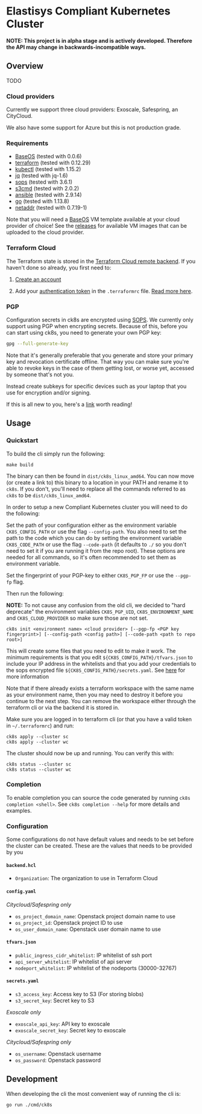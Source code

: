 Elastisys Compliant Kubernetes Cluster
======================================

**NOTE: This project is in alpha stage and is actively developed.
Therefore the API may change in backwards-incompatible ways.**

## Overview

TODO

### Cloud providers

Currently we support three cloud providers: Exoscale, Safespring, an CityCloud.

We also have some support for Azure but this is not production grade.

### Requirements

- [BaseOS](https://github.com/elastisys/ck8s-base-vm) (tested with 0.0.6)
- [terraform](https://www.terraform.io/downloads.html) (tested with 0.12.29)
- [kubectl](https://github.com/kubernetes/kubernetes/releases) (tested with 1.15.2)
- [jq](https://github.com/stedolan/jq) (tested with jq-1.6)
- [sops](https://github.com/mozilla/sops) (tested with 3.6.1)
- [s3cmd](https://s3tools.org/s3cmd) (tested with 2.0.2)
- [ansible](https://www.ansible.com) (tested with 2.9.14)
- [go](https://golang.org) (tested with 1.13.8)
- [netaddr](https://pypi.org/project/netaddr/) (tested with 0.7.19-1)

Note that you will need a [BaseOS](https://github.com/elastisys/ck8s-base-vm) VM template available at your cloud provider of choice!
See the [releases](https://github.com/elastisys/ck8s-base-vm/releases) for available VM images that can be uploaded to the cloud provider.

### Terraform Cloud

The Terraform state is stored in the [Terraform Cloud remote backend](https://www.terraform.io/docs/backends/types/remote.html).
If you haven't done so already, you first need to:

1. [Create an account](https://app.terraform.io/signup/account)

2. Add your [authentication token](https://app.terraform.io/app/settings/tokens) in the `.terraformrc` file.
[Read more here](https://www.terraform.io/docs/enterprise/free/index.html#configure-access-for-the-terraform-cli).

### PGP

Configuration secrets in ck8s are encrypted using [SOPS](https://github.com/mozilla/sops).
We currently only support using PGP when encrypting secrets.
Because of this, before you can start using ck8s, you need to generate your own PGP key:

```bash
gpg --full-generate-key
```

Note that it's generally preferable that you generate and store your primary key and revocation certificate offline.
That way you can make sure you're able to revoke keys in the case of them getting lost, or worse yet, accessed by someone that's not you.

Instead create subkeys for specific devices such as your laptop that you use for encryption and/or signing.

If this is all new to you, here's a [link](https://riseup.net/en/security/message-security/openpgp/best-practices) worth reading!

## Usage

### Quickstart

To build the cli simply run the following:

```
make build
```

The binary can then be found in `dist/ck8s_linux_amd64`.
You can now move (or create a link to) this binary to a location in your PATH and rename it to `ck8s`.
If you don't, you'll need to replace all the commands referred to as `ck8s` to be `dist/ck8s_linux_amd64`.

In order to setup a new Compliant Kubernetes cluster you will need to do the following:

Set the path of your configuration either as the environment variable `CK8S_CONFIG_PATH` or use the flag `--config-path`.
You also need to set the path to the code which you can do by setting the environment variable `CK8S_CODE_PATH` or use the flag `--code-path` (it defaults to `./` so you don't need to set it if you are running it from the repo root).
These options are needed for all commands, so it's often recommended to set them as environment variable.

Set the fingerprint of your PGP-key to either `CK8S_PGP_FP` or use the `--pgp-fp` flag.

Then run the following:

**NOTE:** To not cause any confusion from the old cli, we decided to "hard deprecate" the environment variables `CK8S_PGP_UID`, `CK8S_ENVIRONMENT_NAME` and `CK8S_CLOUD_PROVIDER` so make sure those are not set.

```
ck8s init <environment name> <cloud provider> [--pgp-fp <PGP key fingerprint>] [--config-path <config path>] [--code-path <path to repo root>]
```

This will create some files that you need to edit to make it work.
The minimum requirements is that you edit `${CK8S_CONFIG_PATH}/tfvars.json` to include your IP address in the whitelists and that you add your credentials to the sops encrypted file `${CK8S_CONFIG_PATH}/secrets.yaml`.
See [here](#configuration) for more information

Note that if there already exists a terraform workspace with the same name as your environment name, then you may need to destroy it  before you continue to the next step.
You can remove the workspace either through the terraform cli or via the backend it is stored in.

Make sure you are logged in to terraform cli (or that you have a valid token in `~/.terraformrc`) and run:

```
ck8s apply --cluster sc
ck8s apply --cluster wc
```

The cluster should now be up and running. You can verify this with:

```
ck8s status --cluster sc
ck8s status --cluster wc
```

### Completion

To enable completion you can source the code generated by running `ck8s completion <shell>`.
See `ck8s completion --help` for more details and examples.

### Configuration

Some configurations do not have default values and needs to be set before the cluster can be created.
These are the values that needs to be provided by you

#### `backend.hcl`

* `Organization`: The organization to use in Terraform Cloud

#### `config.yaml`

*Citycloud/Safespring only*

* `os_project_domain_name`: Openstack project domain name to use
* `os_project_id`: Openstack project ID to use
* `os_user_domain_name`: Openstack user domain name to use

#### `tfvars.json`

* `public_ingress_cidr_whitelist`: IP whitelist of ssh port
* `api_server_whitelist`: IP whitelist of api server
* `nodeport_whitelist`: IP whitelist of the nodeports (30000-32767)

#### `secrets.yaml`

* `s3_access_key`: Access key to S3 (For storing blobs)
* `s3_secret_key`: Secret key to S3

*Exoscale only*

* `exoscale_api_key`: API key to exoscale
* `exoscale_secret_key`: Secret key to exoscale

*Citycloud/Safespring only*

* `os_username`: Openstack username
* `os_password`: Openstack password

## Development

When developing the cli the most convenient way of running the cli is:

```
go run ./cmd/ck8s
```
